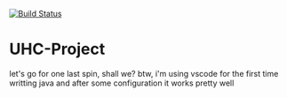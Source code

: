 [![Build Status](http://207.246.114.245:8080/buildStatus/icon?job=UHC-Project+Henix)](http://207.246.114.245:8080/job/UHC-Project%20Henix/lastBuild/me.infinityz$uhc-project/)
# UHC-Project
let's go for one last spin, shall we? btw, i'm using vscode for the first time writting java and after some configuration it works pretty well
